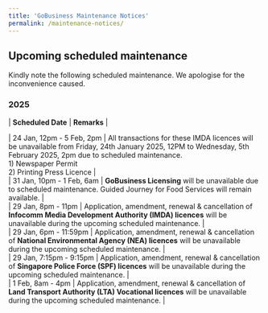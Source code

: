 ```yaml
---
title: 'GoBusiness Maintenance Notices'
permalink: /maintenance-notices/
---
```


## Upcoming scheduled maintenance

Kindly note the following scheduled maintenance. We apologise for the inconvenience caused. 


### 2025 

| **Scheduled Date** | **Remarks** |  



| 24 Jan, 12pm - 5 Feb, 2pm | All transactions for these IMDA licences will be unavailable from Friday, 24th January 2025, 12PM to Wednesday, 5th February 2025, 2pm due to scheduled maintenance.<br>1) Newspaper Permit<br>2) Printing Press Licence |  
| 31 Jan, 10pm - 1 Feb, 6am | **GoBusiness Licensing** will be unavailable due to scheduled maintenance. Guided Journey for Food Services will remain available. |   
| 29 Jan, 8pm - 11pm | Application, amendment, renewal & cancellation of **Infocomm Media Development Authority (IMDA) licences** will be unavailable during the upcoming scheduled maintenance. |   
| 29 Jan, 6pm - 11:59pm | Application, amendment, renewal & cancellation of **National Environmental Agency (NEA) licences** will be unavailable during the upcoming scheduled maintenance. |       
| 29 Jan, 7:15pm - 9:15pm | Application, amendment, renewal & cancellation of **Singapore Police Force (SPF) licences** will be unavailable during the upcoming scheduled maintenance. |      
| 1 Feb, 8am - 4pm | Application, amendment, renewal & cancellation of **Land Transport Authority (LTA) Vocational licences** will be unavailable during the upcoming scheduled maintenance. |   



<script src="/jquery/jquery.min.js"></script> <script src="/jquery/resize-tables.js"></script>
